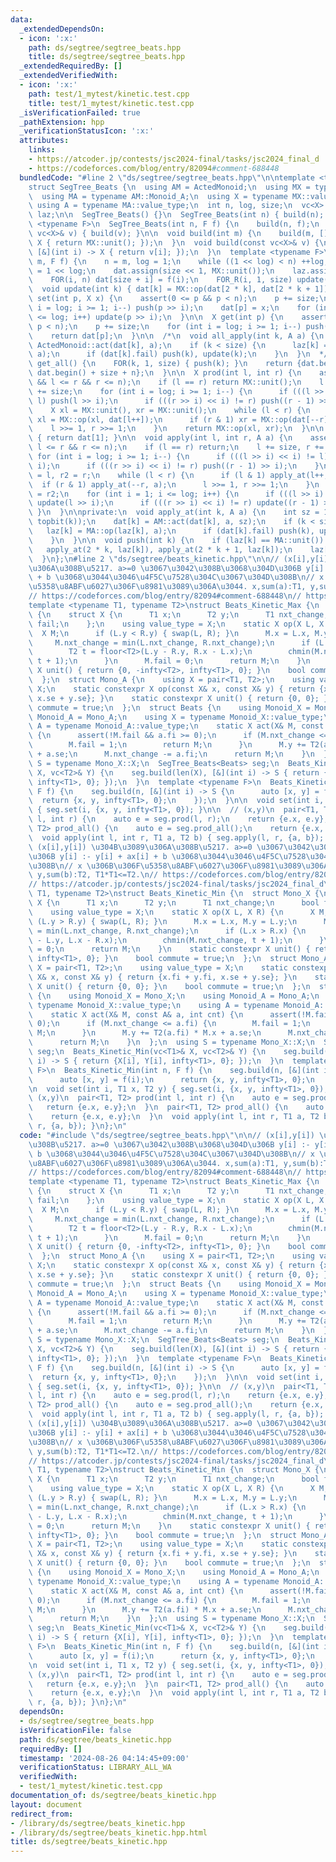 ```yaml
---
data:
  _extendedDependsOn:
  - icon: ':x:'
    path: ds/segtree/segtree_beats.hpp
    title: ds/segtree/segtree_beats.hpp
  _extendedRequiredBy: []
  _extendedVerifiedWith:
  - icon: ':x:'
    path: test/1_mytest/kinetic.test.cpp
    title: test/1_mytest/kinetic.test.cpp
  _isVerificationFailed: true
  _pathExtension: hpp
  _verificationStatusIcon: ':x:'
  attributes:
    links:
    - https://atcoder.jp/contests/jsc2024-final/tasks/jsc2024_final_d
    - https://codeforces.com/blog/entry/82094#comment-688448
  bundledCode: "#line 2 \"ds/segtree/segtree_beats.hpp\"\n\ntemplate <typename ActedMonoid>\n\
    struct SegTree_Beats {\n  using AM = ActedMonoid;\n  using MX = typename AM::Monoid_X;\n\
    \  using MA = typename AM::Monoid_A;\n  using X = typename MX::value_type;\n \
    \ using A = typename MA::value_type;\n  int n, log, size;\n  vc<X> dat;\n  vc<A>\
    \ laz;\n\n  SegTree_Beats() {}\n  SegTree_Beats(int n) { build(n); }\n  template\
    \ <typename F>\n  SegTree_Beats(int n, F f) {\n    build(n, f);\n  }\n  SegTree_Beats(const\
    \ vc<X>& v) { build(v); }\n\n  void build(int m) {\n    build(m, [](int i) ->\
    \ X { return MX::unit(); });\n  }\n  void build(const vc<X>& v) {\n    build(len(v),\
    \ [&](int i) -> X { return v[i]; });\n  }\n  template <typename F>\n  void build(int\
    \ m, F f) {\n    n = m, log = 1;\n    while ((1 << log) < n) ++log;\n    size\
    \ = 1 << log;\n    dat.assign(size << 1, MX::unit());\n    laz.assign(size, MA::unit());\n\
    \    FOR(i, n) dat[size + i] = f(i);\n    FOR_R(i, 1, size) update(i);\n  }\n\n\
    \  void update(int k) { dat[k] = MX::op(dat[2 * k], dat[2 * k + 1]); }\n  void\
    \ set(int p, X x) {\n    assert(0 <= p && p < n);\n    p += size;\n    for (int\
    \ i = log; i >= 1; i--) push(p >> i);\n    dat[p] = x;\n    for (int i = 1; i\
    \ <= log; i++) update(p >> i);\n  }\n\n  X get(int p) {\n    assert(0 <= p &&\
    \ p < n);\n    p += size;\n    for (int i = log; i >= 1; i--) push(p >> i);\n\
    \    return dat[p];\n  }\n\n  /*\n  void all_apply(int k, A a) {\n    dat[k] =\
    \ ActedMonoid::act(dat[k], a);\n    if (k < size) {\n      laz[k] = MA::op(laz[k],\
    \ a);\n      if (dat[k].fail) push(k), update(k);\n    }\n  }\n  */\n\n  vc<X>\
    \ get_all() {\n    FOR(k, 1, size) { push(k); }\n    return {dat.begin() + size,\
    \ dat.begin() + size + n};\n  }\n\n  X prod(int l, int r) {\n    assert(0 <= l\
    \ && l <= r && r <= n);\n    if (l == r) return MX::unit();\n    l += size, r\
    \ += size;\n    for (int i = log; i >= 1; i--) {\n      if (((l >> i) << i) !=\
    \ l) push(l >> i);\n      if (((r >> i) << i) != r) push((r - 1) >> i);\n    }\n\
    \    X xl = MX::unit(), xr = MX::unit();\n    while (l < r) {\n      if (l & 1)\
    \ xl = MX::op(xl, dat[l++]);\n      if (r & 1) xr = MX::op(dat[--r], xr);\n  \
    \    l >>= 1, r >>= 1;\n    }\n    return MX::op(xl, xr);\n  }\n\n  X prod_all()\
    \ { return dat[1]; }\n\n  void apply(int l, int r, A a) {\n    assert(0 <= l &&\
    \ l <= r && r <= n);\n    if (l == r) return;\n    l += size, r += size;\n   \
    \ for (int i = log; i >= 1; i--) {\n      if (((l >> i) << i) != l) push(l >>\
    \ i);\n      if (((r >> i) << i) != r) push((r - 1) >> i);\n    }\n    int l2\
    \ = l, r2 = r;\n    while (l < r) {\n      if (l & 1) apply_at(l++, a);\n    \
    \  if (r & 1) apply_at(--r, a);\n      l >>= 1, r >>= 1;\n    }\n    l = l2, r\
    \ = r2;\n    for (int i = 1; i <= log; i++) {\n      if (((l >> i) << i) != l)\
    \ update(l >> i);\n      if (((r >> i) << i) != r) update((r - 1) >> i);\n   \
    \ }\n  }\n\nprivate:\n  void apply_at(int k, A a) {\n    int sz = 1 << (log -\
    \ topbit(k));\n    dat[k] = AM::act(dat[k], a, sz);\n    if (k < size) {\n   \
    \   laz[k] = MA::op(laz[k], a);\n      if (dat[k].fail) push(k), update(k);\n\
    \    }\n  }\n\n  void push(int k) {\n    if (laz[k] == MA::unit()) return;\n \
    \   apply_at(2 * k, laz[k]), apply_at(2 * k + 1, laz[k]);\n    laz[k] = MA::unit();\n\
    \  }\n};\n#line 2 \"ds/segtree/beats_kinetic.hpp\"\n\n// (x[i],y[i]) \u304B\u3089\
    \u306A\u308B\u5217. a>=0 \u3067\u3042\u308B\u3068\u304D\u306B y[i] :- y[i] + ax[i]\
    \ + b \u3068\u3044\u3046\u4F5C\u7528\u304C\u3067\u304D\u308B\n// x \u306B\u306F\
    \u5358\u8ABF\u6027\u306F\u8981\u3089\u306A\u3044. x,sum(a):T1, y,sum(b):T2, T1*T1<=T2.\n\
    // https://codeforces.com/blog/entry/82094#comment-688448\n// https://atcoder.jp/contests/jsc2024-final/tasks/jsc2024_final_d\n\
    template <typename T1, typename T2>\nstruct Beats_Kinetic_Max {\n  struct Mono_X\
    \ {\n    struct X {\n      T1 x;\n      T2 y;\n      T1 nxt_change;\n      bool\
    \ fail;\n    };\n    using value_type = X;\n    static X op(X L, X R) {\n    \
    \  X M;\n      if (L.y < R.y) { swap(L, R); }\n      M.x = L.x, M.y = L.y;\n \
    \     M.nxt_change = min(L.nxt_change, R.nxt_change);\n      if (L.x < R.x) {\n\
    \        T2 t = floor<T2>(L.y - R.y, R.x - L.x);\n        chmin(M.nxt_change,\
    \ t + 1);\n      }\n      M.fail = 0;\n      return M;\n    }\n    static constexpr\
    \ X unit() { return {0, -infty<T2>, infty<T1>, 0}; }\n    bool commute = true;\n\
    \  };\n  struct Mono_A {\n    using X = pair<T1, T2>;\n    using value_type =\
    \ X;\n    static constexpr X op(const X& x, const X& y) { return {x.fi + y.fi,\
    \ x.se + y.se}; }\n    static constexpr X unit() { return {0, 0}; }\n    bool\
    \ commute = true;\n  };\n  struct Beats {\n    using Monoid_X = Mono_X;\n    using\
    \ Monoid_A = Mono_A;\n    using X = typename Monoid_X::value_type;\n    using\
    \ A = typename Monoid_A::value_type;\n    static X act(X& M, const A& a, int cnt)\
    \ {\n      assert(!M.fail && a.fi >= 0);\n      if (M.nxt_change <= a.fi) {\n\
    \        M.fail = 1;\n        return M;\n      }\n      M.y += T2(a.fi) * M.x\
    \ + a.se;\n      M.nxt_change -= a.fi;\n      return M;\n    }\n  };\n  using\
    \ S = typename Mono_X::X;\n  SegTree_Beats<Beats> seg;\n  Beats_Kinetic_Max(vc<T1>&\
    \ X, vc<T2>& Y) {\n    seg.build(len(X), [&](int i) -> S { return {X[i], Y[i],\
    \ infty<T1>, 0}; });\n  }\n  template <typename F>\n  Beats_Kinetic_Max(int n,\
    \ F f) {\n    seg.build(n, [&](int i) -> S {\n      auto [x, y] = f(i);\n    \
    \  return {x, y, infty<T1>, 0};\n    });\n  }\n\n  void set(int i, T1 x, T2 y)\
    \ { seg.set(i, {x, y, infty<T1>, 0}); }\n\n  // (x,y)\n  pair<T1, T2> prod(int\
    \ l, int r) {\n    auto e = seg.prod(l, r);\n    return {e.x, e.y};\n  }\n  pair<T1,\
    \ T2> prod_all() {\n    auto e = seg.prod_all();\n    return {e.x, e.y};\n  }\n\
    \  void apply(int l, int r, T1 a, T2 b) { seg.apply(l, r, {a, b}); }\n};\n\n//\
    \ (x[i],y[i]) \u304B\u3089\u306A\u308B\u5217. a>=0 \u3067\u3042\u308B\u3068\u304D\
    \u306B y[i] :- y[i] + ax[i] + b \u3068\u3044\u3046\u4F5C\u7528\u304C\u3067\u304D\
    \u308B\n// x \u306B\u306F\u5358\u8ABF\u6027\u306F\u8981\u3089\u306A\u3044. x,sum(a):T1,\
    \ y,sum(b):T2, T1*T1<=T2.\n// https://codeforces.com/blog/entry/82094#comment-688448\n\
    // https://atcoder.jp/contests/jsc2024-final/tasks/jsc2024_final_d\ntemplate <typename\
    \ T1, typename T2>\nstruct Beats_Kinetic_Min {\n  struct Mono_X {\n    struct\
    \ X {\n      T1 x;\n      T2 y;\n      T1 nxt_change;\n      bool fail;\n    };\n\
    \    using value_type = X;\n    static X op(X L, X R) {\n      X M;\n      if\
    \ (L.y > R.y) { swap(L, R); }\n      M.x = L.x, M.y = L.y;\n      M.nxt_change\
    \ = min(L.nxt_change, R.nxt_change);\n      if (L.x > R.x) {\n        T2 t = floor<T2>(R.y\
    \ - L.y, L.x - R.x);\n        chmin(M.nxt_change, t + 1);\n      }\n      M.fail\
    \ = 0;\n      return M;\n    }\n    static constexpr X unit() { return {0, infty<T2>,\
    \ infty<T1>, 0}; }\n    bool commute = true;\n  };\n  struct Mono_A {\n    using\
    \ X = pair<T1, T2>;\n    using value_type = X;\n    static constexpr X op(const\
    \ X& x, const X& y) { return {x.fi + y.fi, x.se + y.se}; }\n    static constexpr\
    \ X unit() { return {0, 0}; }\n    bool commute = true;\n  };\n  struct Beats\
    \ {\n    using Monoid_X = Mono_X;\n    using Monoid_A = Mono_A;\n    using X =\
    \ typename Monoid_X::value_type;\n    using A = typename Monoid_A::value_type;\n\
    \    static X act(X& M, const A& a, int cnt) {\n      assert(!M.fail && a.fi >=\
    \ 0);\n      if (M.nxt_change <= a.fi) {\n        M.fail = 1;\n        return\
    \ M;\n      }\n      M.y += T2(a.fi) * M.x + a.se;\n      M.nxt_change -= a.fi;\n\
    \      return M;\n    }\n  };\n  using S = typename Mono_X::X;\n  SegTree_Beats<Beats>\
    \ seg;\n  Beats_Kinetic_Min(vc<T1>& X, vc<T2>& Y) {\n    seg.build(len(X), [&](int\
    \ i) -> S { return {X[i], Y[i], infty<T1>, 0}; });\n  }\n  template <typename\
    \ F>\n  Beats_Kinetic_Min(int n, F f) {\n    seg.build(n, [&](int i) -> S {\n\
    \      auto [x, y] = f(i);\n      return {x, y, infty<T1>, 0};\n    });\n  }\n\
    \n  void set(int i, T1 x, T2 y) { seg.set(i, {x, y, infty<T1>, 0}); }\n\n  //\
    \ (x,y)\n  pair<T1, T2> prod(int l, int r) {\n    auto e = seg.prod(l, r);\n \
    \   return {e.x, e.y};\n  }\n  pair<T1, T2> prod_all() {\n    auto e = seg.prod_all();\n\
    \    return {e.x, e.y};\n  }\n  void apply(int l, int r, T1 a, T2 b) { seg.apply(l,\
    \ r, {a, b}); }\n};\n"
  code: "#include \"ds/segtree/segtree_beats.hpp\"\n\n// (x[i],y[i]) \u304B\u3089\u306A\
    \u308B\u5217. a>=0 \u3067\u3042\u308B\u3068\u304D\u306B y[i] :- y[i] + ax[i] +\
    \ b \u3068\u3044\u3046\u4F5C\u7528\u304C\u3067\u304D\u308B\n// x \u306B\u306F\u5358\
    \u8ABF\u6027\u306F\u8981\u3089\u306A\u3044. x,sum(a):T1, y,sum(b):T2, T1*T1<=T2.\n\
    // https://codeforces.com/blog/entry/82094#comment-688448\n// https://atcoder.jp/contests/jsc2024-final/tasks/jsc2024_final_d\n\
    template <typename T1, typename T2>\nstruct Beats_Kinetic_Max {\n  struct Mono_X\
    \ {\n    struct X {\n      T1 x;\n      T2 y;\n      T1 nxt_change;\n      bool\
    \ fail;\n    };\n    using value_type = X;\n    static X op(X L, X R) {\n    \
    \  X M;\n      if (L.y < R.y) { swap(L, R); }\n      M.x = L.x, M.y = L.y;\n \
    \     M.nxt_change = min(L.nxt_change, R.nxt_change);\n      if (L.x < R.x) {\n\
    \        T2 t = floor<T2>(L.y - R.y, R.x - L.x);\n        chmin(M.nxt_change,\
    \ t + 1);\n      }\n      M.fail = 0;\n      return M;\n    }\n    static constexpr\
    \ X unit() { return {0, -infty<T2>, infty<T1>, 0}; }\n    bool commute = true;\n\
    \  };\n  struct Mono_A {\n    using X = pair<T1, T2>;\n    using value_type =\
    \ X;\n    static constexpr X op(const X& x, const X& y) { return {x.fi + y.fi,\
    \ x.se + y.se}; }\n    static constexpr X unit() { return {0, 0}; }\n    bool\
    \ commute = true;\n  };\n  struct Beats {\n    using Monoid_X = Mono_X;\n    using\
    \ Monoid_A = Mono_A;\n    using X = typename Monoid_X::value_type;\n    using\
    \ A = typename Monoid_A::value_type;\n    static X act(X& M, const A& a, int cnt)\
    \ {\n      assert(!M.fail && a.fi >= 0);\n      if (M.nxt_change <= a.fi) {\n\
    \        M.fail = 1;\n        return M;\n      }\n      M.y += T2(a.fi) * M.x\
    \ + a.se;\n      M.nxt_change -= a.fi;\n      return M;\n    }\n  };\n  using\
    \ S = typename Mono_X::X;\n  SegTree_Beats<Beats> seg;\n  Beats_Kinetic_Max(vc<T1>&\
    \ X, vc<T2>& Y) {\n    seg.build(len(X), [&](int i) -> S { return {X[i], Y[i],\
    \ infty<T1>, 0}; });\n  }\n  template <typename F>\n  Beats_Kinetic_Max(int n,\
    \ F f) {\n    seg.build(n, [&](int i) -> S {\n      auto [x, y] = f(i);\n    \
    \  return {x, y, infty<T1>, 0};\n    });\n  }\n\n  void set(int i, T1 x, T2 y)\
    \ { seg.set(i, {x, y, infty<T1>, 0}); }\n\n  // (x,y)\n  pair<T1, T2> prod(int\
    \ l, int r) {\n    auto e = seg.prod(l, r);\n    return {e.x, e.y};\n  }\n  pair<T1,\
    \ T2> prod_all() {\n    auto e = seg.prod_all();\n    return {e.x, e.y};\n  }\n\
    \  void apply(int l, int r, T1 a, T2 b) { seg.apply(l, r, {a, b}); }\n};\n\n//\
    \ (x[i],y[i]) \u304B\u3089\u306A\u308B\u5217. a>=0 \u3067\u3042\u308B\u3068\u304D\
    \u306B y[i] :- y[i] + ax[i] + b \u3068\u3044\u3046\u4F5C\u7528\u304C\u3067\u304D\
    \u308B\n// x \u306B\u306F\u5358\u8ABF\u6027\u306F\u8981\u3089\u306A\u3044. x,sum(a):T1,\
    \ y,sum(b):T2, T1*T1<=T2.\n// https://codeforces.com/blog/entry/82094#comment-688448\n\
    // https://atcoder.jp/contests/jsc2024-final/tasks/jsc2024_final_d\ntemplate <typename\
    \ T1, typename T2>\nstruct Beats_Kinetic_Min {\n  struct Mono_X {\n    struct\
    \ X {\n      T1 x;\n      T2 y;\n      T1 nxt_change;\n      bool fail;\n    };\n\
    \    using value_type = X;\n    static X op(X L, X R) {\n      X M;\n      if\
    \ (L.y > R.y) { swap(L, R); }\n      M.x = L.x, M.y = L.y;\n      M.nxt_change\
    \ = min(L.nxt_change, R.nxt_change);\n      if (L.x > R.x) {\n        T2 t = floor<T2>(R.y\
    \ - L.y, L.x - R.x);\n        chmin(M.nxt_change, t + 1);\n      }\n      M.fail\
    \ = 0;\n      return M;\n    }\n    static constexpr X unit() { return {0, infty<T2>,\
    \ infty<T1>, 0}; }\n    bool commute = true;\n  };\n  struct Mono_A {\n    using\
    \ X = pair<T1, T2>;\n    using value_type = X;\n    static constexpr X op(const\
    \ X& x, const X& y) { return {x.fi + y.fi, x.se + y.se}; }\n    static constexpr\
    \ X unit() { return {0, 0}; }\n    bool commute = true;\n  };\n  struct Beats\
    \ {\n    using Monoid_X = Mono_X;\n    using Monoid_A = Mono_A;\n    using X =\
    \ typename Monoid_X::value_type;\n    using A = typename Monoid_A::value_type;\n\
    \    static X act(X& M, const A& a, int cnt) {\n      assert(!M.fail && a.fi >=\
    \ 0);\n      if (M.nxt_change <= a.fi) {\n        M.fail = 1;\n        return\
    \ M;\n      }\n      M.y += T2(a.fi) * M.x + a.se;\n      M.nxt_change -= a.fi;\n\
    \      return M;\n    }\n  };\n  using S = typename Mono_X::X;\n  SegTree_Beats<Beats>\
    \ seg;\n  Beats_Kinetic_Min(vc<T1>& X, vc<T2>& Y) {\n    seg.build(len(X), [&](int\
    \ i) -> S { return {X[i], Y[i], infty<T1>, 0}; });\n  }\n  template <typename\
    \ F>\n  Beats_Kinetic_Min(int n, F f) {\n    seg.build(n, [&](int i) -> S {\n\
    \      auto [x, y] = f(i);\n      return {x, y, infty<T1>, 0};\n    });\n  }\n\
    \n  void set(int i, T1 x, T2 y) { seg.set(i, {x, y, infty<T1>, 0}); }\n\n  //\
    \ (x,y)\n  pair<T1, T2> prod(int l, int r) {\n    auto e = seg.prod(l, r);\n \
    \   return {e.x, e.y};\n  }\n  pair<T1, T2> prod_all() {\n    auto e = seg.prod_all();\n\
    \    return {e.x, e.y};\n  }\n  void apply(int l, int r, T1 a, T2 b) { seg.apply(l,\
    \ r, {a, b}); }\n};\n"
  dependsOn:
  - ds/segtree/segtree_beats.hpp
  isVerificationFile: false
  path: ds/segtree/beats_kinetic.hpp
  requiredBy: []
  timestamp: '2024-08-26 04:14:45+09:00'
  verificationStatus: LIBRARY_ALL_WA
  verifiedWith:
  - test/1_mytest/kinetic.test.cpp
documentation_of: ds/segtree/beats_kinetic.hpp
layout: document
redirect_from:
- /library/ds/segtree/beats_kinetic.hpp
- /library/ds/segtree/beats_kinetic.hpp.html
title: ds/segtree/beats_kinetic.hpp
---
```

